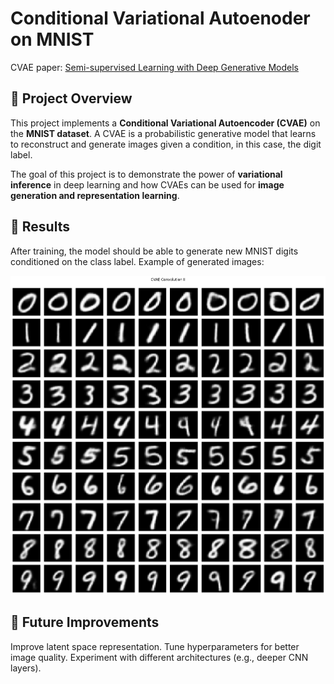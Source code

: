 # Conditional Variational Autoenoder on MNIST

CVAE paper: [Semi-supervised Learning with Deep Generative Models](https://proceedings.neurips.cc/paper/2014/hash/d523773c6b194f37b938d340d5d02232-Abstract.html)


## 📌 Project Overview
This project implements a **Conditional Variational Autoencoder (CVAE)** on the **MNIST dataset**. A CVAE is a probabilistic generative model that learns to reconstruct and generate images given a condition, in this case, the digit label.

The goal of this project is to demonstrate the power of **variational inference** in deep learning and how CVAEs can be used for **image generation and representation learning**.


## 🎯 Results

After training, the model should be able to generate new MNIST digits conditioned on the class label. Example of generated images:

![Generated images](images/results.png)


## 📌 Future Improvements

Improve latent space representation.
Tune hyperparameters for better image quality.
Experiment with different architectures (e.g., deeper CNN layers).